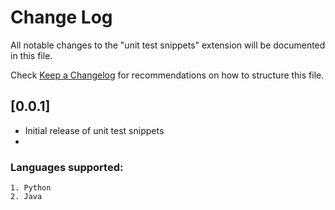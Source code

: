 # Change Log

All notable changes to the "unit test snippets" extension will be documented in this file.

Check [Keep a Changelog](http://keepachangelog.com/) for recommendations on how to structure this file.

## [0.0.1]

- Initial release of unit test snippets
- 
### Languages supported:
    1. Python
    2. Java
